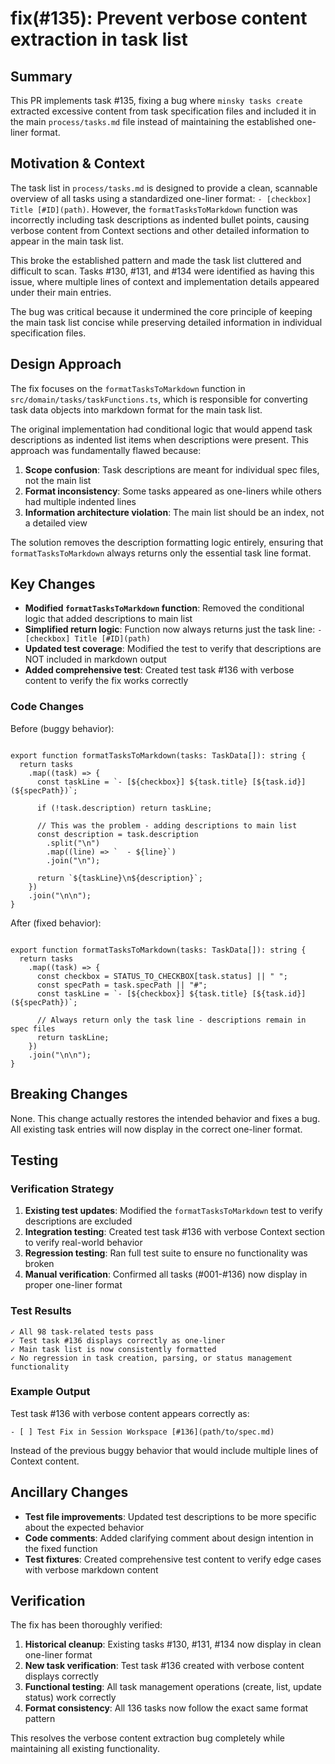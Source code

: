 # fix(#135): Prevent verbose content extraction in task list

## Summary

This PR implements task #135, fixing a bug where `minsky tasks create` extracted excessive content from task specification files and included it in the main `process/tasks.md` file instead of maintaining the established one-liner format.

## Motivation & Context

The task list in `process/tasks.md` is designed to provide a clean, scannable overview of all tasks using a standardized one-liner format: `- [checkbox] Title [#ID](path)`. However, the `formatTasksToMarkdown` function was incorrectly including task descriptions as indented bullet points, causing verbose content from Context sections and other detailed information to appear in the main task list.

This broke the established pattern and made the task list cluttered and difficult to scan. Tasks #130, #131, and #134 were identified as having this issue, where multiple lines of context and implementation details appeared under their main entries.

The bug was critical because it undermined the core principle of keeping the main task list concise while preserving detailed information in individual specification files.

## Design Approach

The fix focuses on the `formatTasksToMarkdown` function in `src/domain/tasks/taskFunctions.ts`, which is responsible for converting task data objects into markdown format for the main task list.

The original implementation had conditional logic that would append task descriptions as indented list items when descriptions were present. This approach was fundamentally flawed because:

1. **Scope confusion**: Task descriptions are meant for individual spec files, not the main list
2. **Format inconsistency**: Some tasks appeared as one-liners while others had multiple indented lines
3. **Information architecture violation**: The main list should be an index, not a detailed view

The solution removes the description formatting logic entirely, ensuring that `formatTasksToMarkdown` always returns only the essential task line format.

## Key Changes

- **Modified `formatTasksToMarkdown` function**: Removed the conditional logic that added descriptions to main list
- **Simplified return logic**: Function now always returns just the task line: `- [checkbox] Title [#ID](path)`
- **Updated test coverage**: Modified the test to verify that descriptions are NOT included in markdown output
- **Added comprehensive test**: Created test task #136 with verbose content to verify the fix works correctly

### Code Changes

Before (buggy behavior):

<pre><code class="language-typescript">
export function formatTasksToMarkdown(tasks: TaskData[]): string {
  return tasks
    .map((task) => {
      const taskLine = `- [${checkbox}] ${task.title} [${task.id}](${specPath})`;

      if (!task.description) return taskLine;

      // This was the problem - adding descriptions to main list
      const description = task.description
        .split("\n")
        .map((line) => `  - ${line}`)
        .join("\n");

      return `${taskLine}\n${description}`;
    })
    .join("\n\n");
}
</code></pre>

After (fixed behavior):

<pre><code class="language-typescript">
export function formatTasksToMarkdown(tasks: TaskData[]): string {
  return tasks
    .map((task) => {
      const checkbox = STATUS_TO_CHECKBOX[task.status] || " ";
      const specPath = task.specPath || "#";
      const taskLine = `- [${checkbox}] ${task.title} [${task.id}](${specPath})`;

      // Always return only the task line - descriptions remain in spec files
      return taskLine;
    })
    .join("\n\n");
}
</code></pre>

## Breaking Changes

None. This change actually restores the intended behavior and fixes a bug. All existing task entries will now display in the correct one-liner format.

## Testing

### Verification Strategy

1. **Existing test updates**: Modified the `formatTasksToMarkdown` test to verify descriptions are excluded
2. **Integration testing**: Created test task #136 with verbose Context section to verify real-world behavior
3. **Regression testing**: Ran full test suite to ensure no functionality was broken
4. **Manual verification**: Confirmed all tasks (#001-#136) now display in proper one-liner format

### Test Results

    ✓ All 98 task-related tests pass
    ✓ Test task #136 displays correctly as one-liner
    ✓ Main task list is now consistently formatted
    ✓ No regression in task creation, parsing, or status management functionality

### Example Output

Test task #136 with verbose content appears correctly as:

    - [ ] Test Fix in Session Workspace [#136](path/to/spec.md)

Instead of the previous buggy behavior that would include multiple lines of Context content.

## Ancillary Changes

- **Test file improvements**: Updated test descriptions to be more specific about the expected behavior
- **Code comments**: Added clarifying comment about design intention in the fixed function
- **Test fixtures**: Created comprehensive test content to verify edge cases with verbose markdown content

## Verification

The fix has been thoroughly verified:

1. **Historical cleanup**: Existing tasks #130, #131, #134 now display in clean one-liner format
2. **New task verification**: Test task #136 created with verbose content displays correctly
3. **Functional testing**: All task management operations (create, list, update status) work correctly
4. **Format consistency**: All 136 tasks now follow the exact same format pattern

This resolves the verbose content extraction bug completely while maintaining all existing functionality.
